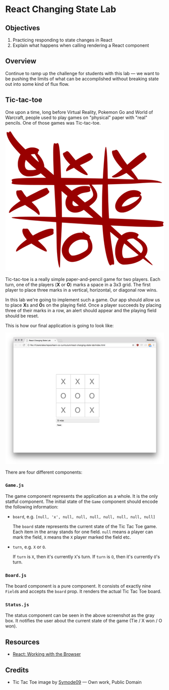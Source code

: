# React Changing State Lab

## Objectives

1. Practicing responding to state changes in React
2. Explain what happens when calling rendering a React component

## Overview

Continue to ramp up the challenge for students with this lab — we want to be
pushing the limits of what can be accomplished without breaking state out into
some kind of flux flow.

## Tic-tac-toe

One upon a time, long before Virtual Reality, Pokemon Go and World of Warcraft,
people used to play games on "physical" paper with "real" pencils. One of those
games was Tic-tac-toe.

![TicTacToe](./assets/TicTacToe.png)

Tic-tac-toe is a really simple paper-and-pencil game for two players. Each turn,
one of the players (**X** or **O**) marks a space in a 3x3 grid. The first
player to place three marks in a vertical, horizontal, or diagonal row wins.

In this lab we're going to implement such a game. Our app should allow us to
place **X**s and **O**s on the playing field. Once a player succeeds by placing
three of their marks in a row, an alert should appear and the playing field
should be reset.

This is how our final application is going to look like:

![Final](./assets/final.png)

There are four different components:

### `Game.js`

The game component represents the application as a whole. It is the only statful
component. The initial state of the `Game` component should encode the following
information:

* `board`, e.g. `[null, 'x', null, null, null, null, null, null, null]`

  The `board` state represents the current state of the Tic Tac Toe game. Each
  item in the array stands for one field. `null` means a player can mark the
  field, `X` means the `X` player marked the field etc.

* `turn`, e.g. `X` or `O`.

  If `turn` is `X`, then it's currently `X`'s turn. If `turn` is `O`, then it's
  currently `O`'s turn.

### `Board.js`

The board component is a pure component. It consists of exactly nine `Field`s
and accepts the `board` prop. It renders the actual Tic Tac Toe board.

### `Status.js`

The status component can be seen in the above screenshot as the gray box. It
notifies the user about the current state of the game (Tie / X won / O won).

## Resources

- [React: Working with the Browser](https://facebook.github.io/react/docs/working-with-the-browser.html)

## Credits

- Tic Tac Toe image by [Symode09](https://commons.wikimedia.org/w/index.php?curid=2064271) — Own work, Public Domain
